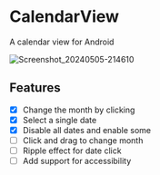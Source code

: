 # CalendarView
A calendar view for Android

![Screenshot_20240505-214610](https://github.com/Fillipe143/CalendarView/assets/69363580/2b7fec6e-04f6-4721-abf5-af9e9daa62c5)

## Features
- [x] Change the month by clicking
- [x] Select a single date
- [x] Disable all dates and enable some
- [ ] Click and drag to change month
- [ ] Ripple effect for date click
- [ ] Add support for accessibility
